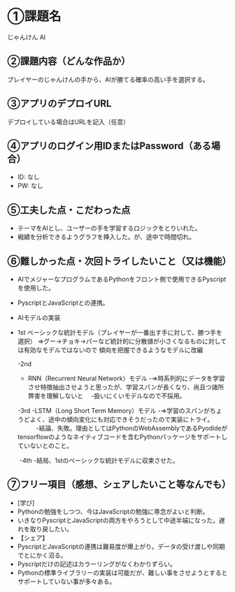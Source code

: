 # ①課題名
じゃんけん AI

## ②課題内容（どんな作品か）
プレイヤーのじゃんけんの手から、AIが勝てる確率の高い手を選択する。

## ③アプリのデプロイURL
デプロイしている場合はURLを記入（任意）

## ④アプリのログイン用IDまたはPassword（ある場合）
- ID: なし
- PW: なし

## ⑤工夫した点・こだわった点
- テーマをAIとし、ユーザーの手を学習するロジックをとりいれた。
- 戦績を分析できるようグラフを挿入した。が、途中で時間切れ。

## ⑥難しかった点・次回トライしたいこと（又は機能）
- AIでメジャーなプログラムであるPythonをフロント側で使用できるPyscriptを使用した。
- PyscriptとJavaScriptとの連携。
- AIモデルの実装
- 1st
  ベーシックな統計モデル（プレイヤーが一番出す手に対して、勝つ手を選択）
  ⇒グー→チョキ→パーなど統計的に分散値が小さくなるものに対しては有効なモデルではないので
  傾向を把握できるようなモデルに改編
    
    -2nd
   - RNN（Recurrent Neural Network）モデル
    -⇒時系列的にデータを学習させ特徴抽出させようと思ったが、学習スパンが長くなり、尚且つ諸所弊害を理解しないと
    　-扱いにくいモデルなので不採用。
     
    -3rd
    -LSTM（Long Short Term Memory）モデル
    -⇒学習のスパンがちょうどよく、途中の傾向変化にも対応できそうだったので実装にトライ。
　　　-結論、失敗。理由としてはPythonのWebAssemblyであるPyodideがtensorflowのようなネイティブコードを含むPythonパッケージをサポートしていないとのこと。

　　-4th
   -結局、1stのベーシックな統計モデルに収束させた。

## ⑦フリー項目（感想、シェアしたいこと等なんでも）
- [学び]
 - Pythonの勉強をしつつ、今はJavaScriptの勉強に専念がよいと判断。
 - いきなりPyscriptとJavaScriptの両方をやろうとして中途半端になった。遅れを取り戻したい。
- 【シェア】　
- PyscriptとJavaScriptの連携は難易度が爆上がり。データの受け渡しや同期でとにかく沼る。
- Pyscriptだけの記述はカラーリングがなくわかりずらい。
- Pythonの標準ライブラリーの実装は可能だが、難しい事をさせようとするとサポートしていない事が多々ある。
　
